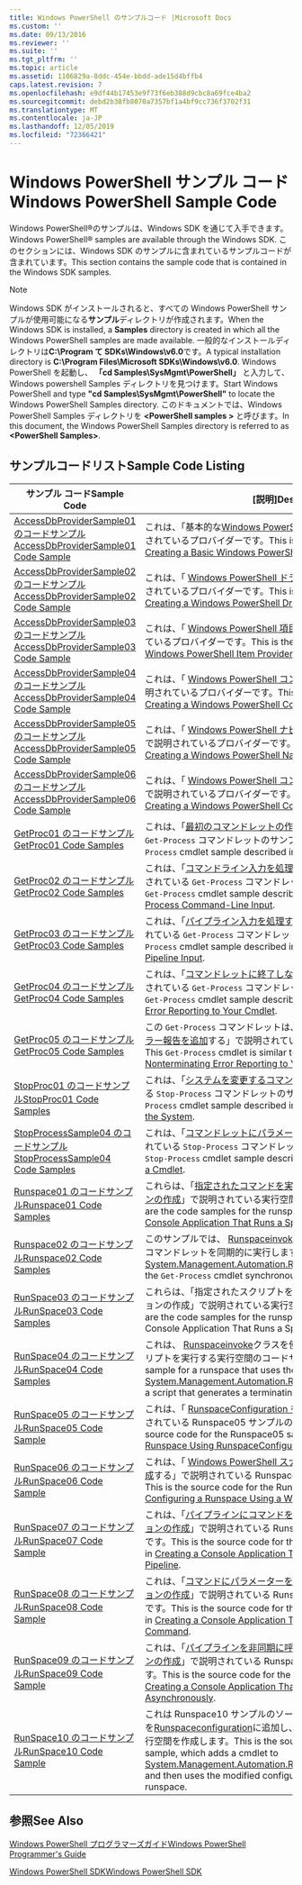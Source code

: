 ```yaml
---
title: Windows PowerShell のサンプルコード |Microsoft Docs
ms.custom: ''
ms.date: 09/13/2016
ms.reviewer: ''
ms.suite: ''
ms.tgt_pltfrm: ''
ms.topic: article
ms.assetid: 1106829a-8ddc-454e-bbdd-ade15d4bffb4
caps.latest.revision: 7
ms.openlocfilehash: e9df44b17453e9f73f6eb388d9cbc8a69fce4ba2
ms.sourcegitcommit: debd2b38fb8070a7357bf1a4bf9cc736f3702f31
ms.translationtype: MT
ms.contentlocale: ja-JP
ms.lasthandoff: 12/05/2019
ms.locfileid: "72366421"
---
```

# <a name="windows-powershell-sample-code"></a><span data-ttu-id="39377-102">Windows PowerShell サンプル コード</span><span class="sxs-lookup"><span data-stu-id="39377-102">Windows PowerShell Sample Code</span></span>

<span data-ttu-id="39377-103">Windows PowerShell®のサンプルは、Windows SDK を通じて入手できます。</span><span class="sxs-lookup"><span data-stu-id="39377-103">Windows PowerShell® samples are available through the Windows SDK.</span></span> <span data-ttu-id="39377-104">このセクションには、Windows SDK のサンプルに含まれているサンプルコードが含まれています。</span><span class="sxs-lookup"><span data-stu-id="39377-104">This section contains the sample code that is contained in the Windows SDK samples.</span></span>

> [!NOTE]
> <span data-ttu-id="39377-105">Windows SDK がインストールされると、すべての Windows PowerShell サンプルが使用可能になる**サンプル**ディレクトリが作成されます。</span><span class="sxs-lookup"><span data-stu-id="39377-105">When the Windows SDK is installed, a **Samples** directory is created in which all the Windows PowerShell samples are made available.</span></span> <span data-ttu-id="39377-106">一般的なインストールディレクトリは**C:\Program て SDKs\Windows\v6.0**です。</span><span class="sxs-lookup"><span data-stu-id="39377-106">A typical installation directory is **C:\Program Files\Microsoft SDKs\Windows\v6.0**.</span></span>
> <span data-ttu-id="39377-107">Windows PowerShell を起動し、 **「cd Samples\SysMgmt\PowerShell」** と入力して、Windows powershell Samples ディレクトリを見つけます。</span><span class="sxs-lookup"><span data-stu-id="39377-107">Start Windows PowerShell and type **"cd Samples\SysMgmt\PowerShell"** to locate the Windows PowerShell Samples directory.</span></span> <span data-ttu-id="39377-108">このドキュメントでは、Windows PowerShell Samples ディレクトリを **\<PowerShell samples >** と呼びます。</span><span class="sxs-lookup"><span data-stu-id="39377-108">In this document, the Windows PowerShell Samples directory is referred to as **\<PowerShell Samples>**.</span></span>

## <a name="sample-code-listing"></a><span data-ttu-id="39377-109">サンプルコードリスト</span><span class="sxs-lookup"><span data-stu-id="39377-109">Sample Code Listing</span></span>

|<span data-ttu-id="39377-110">サンプル コード</span><span class="sxs-lookup"><span data-stu-id="39377-110">Sample Code</span></span>|<span data-ttu-id="39377-111">[説明]</span><span class="sxs-lookup"><span data-stu-id="39377-111">Description</span></span>|
|-----------------|-----------------|
|[<span data-ttu-id="39377-112">AccessDbProviderSample01 のコードサンプル</span><span class="sxs-lookup"><span data-stu-id="39377-112">AccessDbProviderSample01 Code Sample</span></span>](./accessdbprovidersample01-code-sample.md)|<span data-ttu-id="39377-113">これは、「基本的な[Windows PowerShell プロバイダーの作成](./creating-a-basic-windows-powershell-provider.md)」で説明されているプロバイダーです。</span><span class="sxs-lookup"><span data-stu-id="39377-113">This is the provider described in [Creating a Basic Windows PowerShell Provider](./creating-a-basic-windows-powershell-provider.md).</span></span>|
|[<span data-ttu-id="39377-114">AccessDbProviderSample02 のコードサンプル</span><span class="sxs-lookup"><span data-stu-id="39377-114">AccessDbProviderSample02 Code Sample</span></span>](./accessdbprovidersample02-code-sample.md)|<span data-ttu-id="39377-115">これは、「 [Windows PowerShell ドライブプロバイダーの作成](./creating-a-windows-powershell-drive-provider.md)」で説明されているプロバイダーです。</span><span class="sxs-lookup"><span data-stu-id="39377-115">This is the provider described in [Creating a Windows PowerShell Drive Provider](./creating-a-windows-powershell-drive-provider.md).</span></span>|
|[<span data-ttu-id="39377-116">AccessDbProviderSample03 のコードサンプル</span><span class="sxs-lookup"><span data-stu-id="39377-116">AccessDbProviderSample03 Code Sample</span></span>](./accessdbprovidersample03-code-sample.md)|<span data-ttu-id="39377-117">これは、「 [Windows PowerShell 項目プロバイダーの作成](./creating-a-windows-powershell-item-provider.md)」で説明されているプロバイダーです。</span><span class="sxs-lookup"><span data-stu-id="39377-117">This is the provider described in [Creating a Windows PowerShell Item Provider](./creating-a-windows-powershell-item-provider.md).</span></span>|
|[<span data-ttu-id="39377-118">AccessDbProviderSample04 のコードサンプル</span><span class="sxs-lookup"><span data-stu-id="39377-118">AccessDbProviderSample04 Code Sample</span></span>](./accessdbprovidersample04-code-sample.md)|<span data-ttu-id="39377-119">これは、「 [Windows PowerShell コンテナープロバイダーの作成](./creating-a-windows-powershell-container-provider.md)」で説明されているプロバイダーです。</span><span class="sxs-lookup"><span data-stu-id="39377-119">This is the provider described in [Creating a Windows PowerShell Container Provider](./creating-a-windows-powershell-container-provider.md).</span></span>|
|[<span data-ttu-id="39377-120">AccessDbProviderSample05 のコードサンプル</span><span class="sxs-lookup"><span data-stu-id="39377-120">AccessDbProviderSample05 Code Sample</span></span>](./accessdbprovidersample05-code-sample.md)|<span data-ttu-id="39377-121">これは、「 [Windows PowerShell ナビゲーションプロバイダーの作成](./creating-a-windows-powershell-navigation-provider.md)」で説明されているプロバイダーです。</span><span class="sxs-lookup"><span data-stu-id="39377-121">This is the provider described in [Creating a Windows PowerShell Navigation Provider](./creating-a-windows-powershell-navigation-provider.md).</span></span>|
|[<span data-ttu-id="39377-122">AccessDbProviderSample06 のコードサンプル</span><span class="sxs-lookup"><span data-stu-id="39377-122">AccessDbProviderSample06 Code Sample</span></span>](./accessdbprovidersample06-code-sample.md)|<span data-ttu-id="39377-123">これは、「 [Windows PowerShell コンテンツプロバイダーを作成](./creating-a-windows-powershell-content-provider.md)する」で説明されているプロバイダーです。</span><span class="sxs-lookup"><span data-stu-id="39377-123">This is the provider described in [Creating a Windows PowerShell Content Provider](./creating-a-windows-powershell-content-provider.md).</span></span>|
|[<span data-ttu-id="39377-124">GetProc01 のコードサンプル</span><span class="sxs-lookup"><span data-stu-id="39377-124">GetProc01 Code Samples</span></span>](./getproc01-code-samples.md)|<span data-ttu-id="39377-125">これは、「[最初のコマンドレットの作成](../cmdlet/creating-a-cmdlet-without-parameters.md)」で説明されている基本的な `Get-Process` コマンドレットのサンプルです。</span><span class="sxs-lookup"><span data-stu-id="39377-125">This is the basic `Get-Process` cmdlet sample described in [Creating Your First Cmdlet](../cmdlet/creating-a-cmdlet-without-parameters.md).</span></span>|
|[<span data-ttu-id="39377-126">GetProc02 のコードサンプル</span><span class="sxs-lookup"><span data-stu-id="39377-126">GetProc02 Code Samples</span></span>](./getproc02-code-samples.md)|<span data-ttu-id="39377-127">これは、「[コマンドライン入力を処理するパラメーターの追加](../cmdlet/adding-parameters-that-process-command-line-input.md)」で説明されている `Get-Process` コマンドレットのサンプルです。</span><span class="sxs-lookup"><span data-stu-id="39377-127">This is the `Get-Process` cmdlet sample described in [Adding Parameters that Process Command-Line Input](../cmdlet/adding-parameters-that-process-command-line-input.md).</span></span>|
|[<span data-ttu-id="39377-128">GetProc03 のコードサンプル</span><span class="sxs-lookup"><span data-stu-id="39377-128">GetProc03 Code Samples</span></span>](./getproc03-code-samples.md)|<span data-ttu-id="39377-129">これは、「[パイプライン入力を処理するパラメーターの追加](../cmdlet/adding-parameters-that-process-pipeline-input.md)」で説明されている `Get-Process` コマンドレットのサンプルです。</span><span class="sxs-lookup"><span data-stu-id="39377-129">This is the `Get-Process` cmdlet sample described in [Adding Parameters that Process Pipeline Input](../cmdlet/adding-parameters-that-process-pipeline-input.md).</span></span>|
|[<span data-ttu-id="39377-130">GetProc04 のコードサンプル</span><span class="sxs-lookup"><span data-stu-id="39377-130">GetProc04 Code Samples</span></span>](./getproc04-code-samples.md)|<span data-ttu-id="39377-131">これは、「[コマンドレットに終了しないエラー報告を追加](../cmdlet/adding-non-terminating-error-reporting-to-your-cmdlet.md)する」で説明されている `Get-Process` コマンドレットのサンプルです。</span><span class="sxs-lookup"><span data-stu-id="39377-131">This is the `Get-Process` cmdlet sample described in [Adding Nonterminating Error Reporting to Your Cmdlet](../cmdlet/adding-non-terminating-error-reporting-to-your-cmdlet.md).</span></span>|
|[<span data-ttu-id="39377-132">GetProc05 のコードサンプル</span><span class="sxs-lookup"><span data-stu-id="39377-132">GetProc05 Code Samples</span></span>](./getproc05-code-samples.md)|<span data-ttu-id="39377-133">この `Get-Process` コマンドレットは、「[コマンドレットに終了しないエラー報告を追加](../cmdlet/adding-non-terminating-error-reporting-to-your-cmdlet.md)する」で説明されているコマンドレットに似ています。</span><span class="sxs-lookup"><span data-stu-id="39377-133">This `Get-Process` cmdlet is similar to the cmdlet described in [Adding Nonterminating Error Reporting to Your Cmdlet](../cmdlet/adding-non-terminating-error-reporting-to-your-cmdlet.md).</span></span>|
|[<span data-ttu-id="39377-134">StopProc01 のコードサンプル</span><span class="sxs-lookup"><span data-stu-id="39377-134">StopProc01 Code Samples</span></span>](./stopproc01-code-samples.md)|<span data-ttu-id="39377-135">これは、「[システムを変更するコマンドレットの作成](../cmdlet/creating-a-cmdlet-that-modifies-the-system.md)」で説明されている `Stop-Process` コマンドレットのサンプルです。</span><span class="sxs-lookup"><span data-stu-id="39377-135">This is the `Stop-Process` cmdlet sample described in [Creating a Cmdlet That Modifies the System](../cmdlet/creating-a-cmdlet-that-modifies-the-system.md).</span></span>|
|[<span data-ttu-id="39377-136">StopProcessSample04 のコードサンプル</span><span class="sxs-lookup"><span data-stu-id="39377-136">StopProcessSample04 Code Samples</span></span>](./stopprocesssample04-code-samples.md)|<span data-ttu-id="39377-137">これは、「[コマンドレットにパラメーターセットを追加する](../cmdlet/adding-parameter-sets-to-a-cmdlet.md)」で説明されている `Stop-Process` コマンドレットのサンプルです。</span><span class="sxs-lookup"><span data-stu-id="39377-137">This is the `Stop-Process` cmdlet sample described in [Adding Parameter Sets to a Cmdlet](../cmdlet/adding-parameter-sets-to-a-cmdlet.md).</span></span>|
|[<span data-ttu-id="39377-138">Runspace01 のコードサンプル</span><span class="sxs-lookup"><span data-stu-id="39377-138">Runspace01 Code Samples</span></span>](./runspace01-code-samples.md)|<span data-ttu-id="39377-139">これらは、「[指定されたコマンドを実行するコンソールアプリケーションの作成](/dotnet/csharp/programming-guide/inside-a-program/hello-world-your-first-program)」で説明されている実行空間のコードサンプルです。</span><span class="sxs-lookup"><span data-stu-id="39377-139">These are the code samples for the runspace described in [Creating a Console Application That Runs a Specified Command](/dotnet/csharp/programming-guide/inside-a-program/hello-world-your-first-program).</span></span>|
|[<span data-ttu-id="39377-140">Runspace02 のコードサンプル</span><span class="sxs-lookup"><span data-stu-id="39377-140">Runspace02 Code Samples</span></span>](./runspace02-code-samples.md)|<span data-ttu-id="39377-141">このサンプルでは、 [Runspaceinvoke](/dotnet/api/System.Management.Automation.RunspaceInvoke)クラスを使用して、`Get-Process` コマンドレットを同期的に実行します。</span><span class="sxs-lookup"><span data-stu-id="39377-141">This sample uses the [System.Management.Automation.Runspaceinvoke](/dotnet/api/System.Management.Automation.RunspaceInvoke) class to execute the `Get-Process` cmdlet synchronously.</span></span>|
|[<span data-ttu-id="39377-142">RunSpace03 のコードサンプル</span><span class="sxs-lookup"><span data-stu-id="39377-142">RunSpace03 Code Samples</span></span>](./runspace03-code-samples.md)|<span data-ttu-id="39377-143">これらは、「指定されたスクリプトを実行するコンソールアプリケーションの作成」で説明されている実行空間のコードサンプルです。</span><span class="sxs-lookup"><span data-stu-id="39377-143">These are the code samples for the runspace described in "Creating a Console Application That Runs a Specified Script".</span></span>|
|[<span data-ttu-id="39377-144">RunSpace04 のコードサンプル</span><span class="sxs-lookup"><span data-stu-id="39377-144">RunSpace04 Code Samples</span></span>](./runspace04-code-samples.md)|<span data-ttu-id="39377-145">これは、 [Runspaceinvoke](/dotnet/api/System.Management.Automation.RunspaceInvoke)クラスを使用して終了エラーを生成するスクリプトを実行する実行空間のコードサンプルです。</span><span class="sxs-lookup"><span data-stu-id="39377-145">This is a code sample for a runspace that uses the [System.Management.Automation.Runspaceinvoke](/dotnet/api/System.Management.Automation.RunspaceInvoke) class to execute a script that generates a terminating error.</span></span>|
|[<span data-ttu-id="39377-146">RunSpace05 のコードサンプル</span><span class="sxs-lookup"><span data-stu-id="39377-146">RunSpace05 Code Sample</span></span>](./runspace05-code-sample.md)|<span data-ttu-id="39377-147">これは、「 [RunspaceConfiguration を使用した実行空間の構成](https://msdn.microsoft.com/en-us/42681d19-2d05-4975-befd-afb1990e79b2)」で説明されている Runspace05 サンプルのソースコードです。</span><span class="sxs-lookup"><span data-stu-id="39377-147">This is the source code for the Runspace05 sample described in [Configuring a Runspace Using RunspaceConfiguration](https://msdn.microsoft.com/en-us/42681d19-2d05-4975-befd-afb1990e79b2).</span></span>|
|[<span data-ttu-id="39377-148">RunSpace06 のコードサンプル</span><span class="sxs-lookup"><span data-stu-id="39377-148">RunSpace06 Code Sample</span></span>](./runspace06-code-sample.md)|<span data-ttu-id="39377-149">これは、「 [Windows PowerShell スナップインを使用して実行空間を構成](https://msdn.microsoft.com/en-us/a7289ee8-9732-49ee-91c7-d533e9538b83)する」で説明されている Runspace06 サンプルのソースコードです。</span><span class="sxs-lookup"><span data-stu-id="39377-149">This is the source code for the Runspace06 sample described in [Configuring a Runspace Using a Windows PowerShell Snap-in](https://msdn.microsoft.com/en-us/a7289ee8-9732-49ee-91c7-d533e9538b83).</span></span>|
|[<span data-ttu-id="39377-150">RunSpace07 のコードサンプル</span><span class="sxs-lookup"><span data-stu-id="39377-150">RunSpace07 Code Sample</span></span>](./runspace07-code-sample.md)|<span data-ttu-id="39377-151">これは、「[パイプラインにコマンドを追加するコンソールアプリケーションの作成](https://msdn.microsoft.com/en-us/01eb7808-e97b-4905-80be-9e2fa38c262e)」で説明されている Runspace07 サンプルのソースコードです。</span><span class="sxs-lookup"><span data-stu-id="39377-151">This is the source code for the Runspace07 sample described in [Creating a Console Application That Adds Commands to a Pipeline](https://msdn.microsoft.com/en-us/01eb7808-e97b-4905-80be-9e2fa38c262e).</span></span>|
|[<span data-ttu-id="39377-152">RunSpace08 のコードサンプル</span><span class="sxs-lookup"><span data-stu-id="39377-152">RunSpace08 Code Sample</span></span>](./runspace08-code-sample.md)|<span data-ttu-id="39377-153">これは、「[コマンドにパラメーターを追加するコンソールアプリケーションの作成](https://msdn.microsoft.com/en-us/848b2b46-60f1-4a86-b448-cfc7c0cccfba)」で説明されている Runspace08 サンプルのソースコードです。</span><span class="sxs-lookup"><span data-stu-id="39377-153">This is the source code for the Runspace08 sample described in [Creating a Console Application That Adds Parameters to a Command](https://msdn.microsoft.com/en-us/848b2b46-60f1-4a86-b448-cfc7c0cccfba).</span></span>|
|[<span data-ttu-id="39377-154">RunSpace09 のコードサンプル</span><span class="sxs-lookup"><span data-stu-id="39377-154">RunSpace09 Code Sample</span></span>](./runspace09-code-sample.md)|<span data-ttu-id="39377-155">これは、「[パイプラインを非同期に呼び出すコンソールアプリケーションの作成](https://msdn.microsoft.com/en-us/198c1c94-2a06-457e-93ce-c0d910618e47)」で説明されている Runspace09 サンプルのソースコードです。</span><span class="sxs-lookup"><span data-stu-id="39377-155">This is the source code for the Runspace09 sample described in [Creating a Console Application That Invokes a Pipeline Asynchronously](https://msdn.microsoft.com/en-us/198c1c94-2a06-457e-93ce-c0d910618e47).</span></span>|
|[<span data-ttu-id="39377-156">RunSpace10 のコードサンプル</span><span class="sxs-lookup"><span data-stu-id="39377-156">RunSpace10 Code Sample</span></span>](./runspace10-code-sample.md)|<span data-ttu-id="39377-157">これは Runspace10 サンプルのソースコードであり、コマンドレットを[Runspaceconfiguration](/dotnet/api/System.Management.Automation.Runspaces.RunspaceConfiguration)に追加し、変更された構成情報を使用して実行空間を作成します。</span><span class="sxs-lookup"><span data-stu-id="39377-157">This is the source code for the Runspace10 sample, which adds a cmdlet to [System.Management.Automation.Runspaces.Runspaceconfiguration](/dotnet/api/System.Management.Automation.Runspaces.RunspaceConfiguration) and then uses the modified configuration information to create the runspace.</span></span>|

## <a name="see-also"></a><span data-ttu-id="39377-158">参照</span><span class="sxs-lookup"><span data-stu-id="39377-158">See Also</span></span>

[<span data-ttu-id="39377-159">Windows PowerShell プログラマーズガイド</span><span class="sxs-lookup"><span data-stu-id="39377-159">Windows PowerShell Programmer's Guide</span></span>](./windows-powershell-programmer-s-guide.md)

[<span data-ttu-id="39377-160">Windows PowerShell SDK</span><span class="sxs-lookup"><span data-stu-id="39377-160">Windows PowerShell SDK</span></span>](../windows-powershell-reference.md)